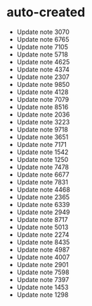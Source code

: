 # auto-created
- Update note 3070
- Update note 6765
- Update note 7105
- Update note 5718
- Update note 4625
- Update note 4374
- Update note 2307
- Update note 9850
- Update note 4128
- Update note 7079
- Update note 8516
- Update note 2036
- Update note 3223
- Update note 9718
- Update note 3651
- Update note 7171
- Update note 1542
- Update note 1250
- Update note 7478
- Update note 6677
- Update note 7831
- Update note 4468
- Update note 2365
- Update note 6339
- Update note 2949
- Update note 8717
- Update note 5013
- Update note 2274
- Update note 8435
- Update note 4987
- Update note 4007
- Update note 2901
- Update note 7598
- Update note 7397
- Update note 1453
- Update note 1298
